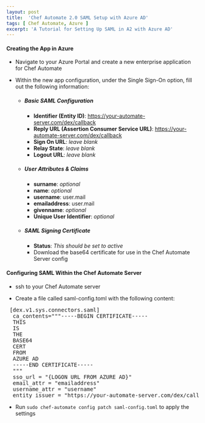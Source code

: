 ```yaml
---
layout: post
title:  'Chef Automate 2.0 SAML Setup with Azure AD'
tags: [ Chef Automate, Azure ]
excerpt: 'A Tutorial for Setting Up SAML in A2 with Azure AD'
---
```


#### Creating the App in Azure

- Navigate to your Azure Portal and create a new enterprise application for Chef Automate

- Within the new app configuration, under the Single Sign-On option, fill out the following information:
    - ##### Basic SAML Configuration
        - **Identifier (Entity ID)**: https://your-automate-server.com/dex/callback
        - **Reply URL (Assertion Consumer Service URL)**: https://your-automate-server.com/dex/callback
        - **Sign On URL**: *leave blank*
        - **Relay State**: *leave blank*
        - **Logout URL**: *leave blank*
    - ##### User Attributes & Claims
        - **surname**: *optional*
        - **name**: *optional*
        - **username**: user.mail
        - **emailaddress**: user.mail
        - **givenname**: *optional*
        - **Unique User Identifier**: *optional*
    - ##### SAML Signing Certificate
        - **Status**: *This should be set to active*
        - Download the base64 certificate for use in the Chef Automate Server config

#### Configuring SAML Within the Chef Automate Server

- ssh to your Chef Automate server

- Create a file called saml-config.toml with the following content:

<pre>
 [dex.v1.sys.connectors.saml]
  ca_contents="""-----BEGIN CERTIFICATE-----
  THIS
  IS
  THE
  BASE64
  CERT
  FROM
  AZURE AD
  -----END CERTIFICATE-----
  """
  sso_url = "{LOGON URL FROM AZURE AD}"
  email_attr = "emailaddress"
  username_attr = "username"
  entity_issuer = "https://your-automate-server.com/dex/callback"
</pre>

- Run `sudo chef-automate config patch saml-config.toml` to apply the settings